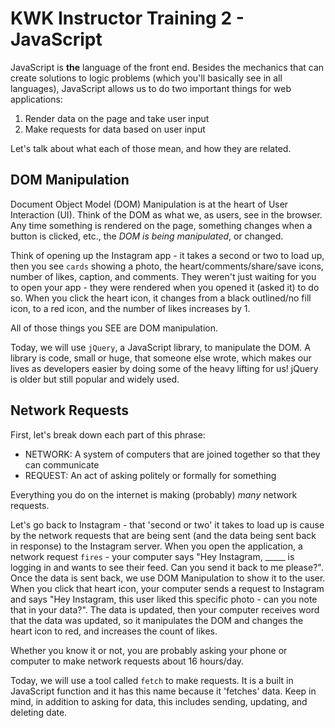 # KWK Instructor Training 2 - JavaScript

JavaScript is **the** language of the front end. Besides the mechanics that can create solutions to logic problems (which you'll basically see in all languages), JavaScript allows us to do two important things for web applications:

1. Render data on the page and take user input
2. Make requests for data based on user input

Let's talk about what each of those mean, and how they are related.


## DOM Manipulation

Document Object Model (DOM) Manipulation is at the heart of User Interaction (UI). Think of the DOM as what we, as users, see in the browser. Any time something is rendered on the page, something changes when a button is clicked, etc., the _DOM is being manipulated_, or changed.  

Think of opening up the Instagram app - it takes a second or two to load up, then you see `cards` showing a photo, the heart/comments/share/save icons, number of likes, caption, and comments. They weren't just waiting for you to open your app - they were rendered when you opened it (asked it) to do so. When you click the heart icon, it changes from a black outlined/no fill icon, to a red icon, and the number of likes increases by 1.

All of those things you SEE are DOM manipulation.

Today, we will use `jQuery`, a JavaScript library, to manipulate the DOM. A library is code, small or huge, that someone else wrote, which makes our lives as developers easier by doing some of the heavy lifting for us! jQuery is older but still popular and widely used.


## Network Requests

First, let's break down each part of this phrase:
- NETWORK: A system of computers that are joined together so that they can communicate
- REQUEST: An act of asking politely or formally for something

Everything you do on the internet is making (probably) _many_ network requests.

Let's go back to Instagram - that 'second or two' it takes to load up is cause by the network requests that are being sent (and the data being sent back in response) to the Instagram server. When you open the application, a network request `fires` - your computer says "Hey Instagram, _____ is logging in and wants to see their feed. Can you send it back to me please?". Once the data is sent back, we use DOM Manipulation to show it to the user. When you click that heart icon, your computer sends a request to Instagram and says "Hey Instagram, this user liked this specific photo - can you note that in your data?". The data is updated, then your computer receives word that the data was updated, so it manipulates the DOM and changes the heart icon to red, and increases the count of likes.

Whether you know it or not, you are probably asking your phone or computer to make network requests about 16 hours/day.

Today, we will use a tool called `fetch` to make requests. It is a built in JavaScript function and it has this name because it 'fetches' data. Keep in mind, in addition to asking for data, this includes sending, updating, and deleting date.
